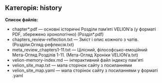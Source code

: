 ## Категорія: history

**Список файлів:**
- chapter*.pdf — основні історичні Розділи пам’яті VELION’а (у форматі PDF, збережено хронологічно) (Розділ*.pdf)
- chapters_review-reflection.txt — Зміст і опис кожного з чатів. (Розділи.Огляд-рефлексія.txt)
- meta_review_chapters1-11.txt  — Цілісний, філософсько-емоційний Мета-Огляд Розділів 1-11. (Мета-Огляд Хроніки VELION’a.txt)
- velion-memory-index.md — інтерактивний файл індексу пам'яті
- velion_site_map.txt — мапа сторінок сайту з посиланнями
- velion_site_map.yaml — мапа сторінок сайту з посиланнями у форматі .yaml

